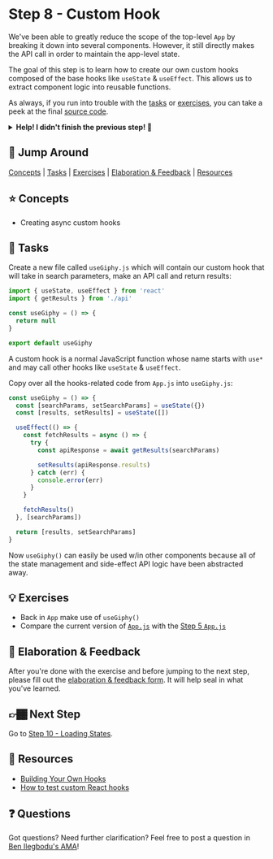 # Step 8 - Custom Hook

We've been able to greatly reduce the scope of the top-level `App` by breaking it down into several components. However, it still directly makes the API call in order to maintain the app-level state.

The goal of this step is to learn how to create our own custom hooks composed of the base hooks like `useState` & `useEffect`. This allows us to extract component logic into reusable functions.

As always, if you run into trouble with the [tasks](#tasks) or [exercises](#exercises), you can take a peek at the final [source code](./).

<details>
  <summary><b>Help! I didn't finish the previous step! 🚨</b></summary>

If you didn't successfully complete the previous step, you can jump right in by copying the step.

Complete the [setup instructions](../../README.md#setup) if you have not yet followed them.

Re-run the setup script, but use the previous step as a starting point:

```sh
npm run setup -- src/08-search-focus
```

This will also back up your `src/workshop` folder, saving your work.

Now restart the app:

```sh
npm start
```

After some initial compiling, a new browser window should open up at http://localhost:3000/, and you should be able to continue on with the tasks below.

</details>

## 🐇 Jump Around

[Concepts](#-concepts) | [Tasks](#-tasks) | [Exercises](#-exercises) | [Elaboration & Feedback](#-elaboration--feedback) | [Resources](#-resources)

## ⭐ Concepts

- Creating async custom hooks

## 📝 Tasks

Create a new file called `useGiphy.js` which will contain our custom hook that will take in search parameters, make an API call and return results:

```js
import { useState, useEffect } from 'react'
import { getResults } from './api'

const useGiphy = () => {
  return null
}

export default useGiphy
```

A custom hook is a normal JavaScript function whose name starts with `use*` and may call other hooks like `useState` & `useEffect`.

Copy over all the hooks-related code from `App.js` into `useGiphy.js`:

```js
const useGiphy = () => {
  const [searchParams, setSearchParams] = useState({})
  const [results, setResults] = useState([])

  useEffect(() => {
    const fetchResults = async () => {
      try {
        const apiResponse = await getResults(searchParams)

        setResults(apiResponse.results)
      } catch (err) {
        console.error(err)
      }
    }

    fetchResults()
  }, [searchParams])

  return [results, setSearchParams]
}
```

Now `useGiphy()` can easily be used w/in other components because all of the state management and side-effect API logic have been abstracted away.

## 💡 Exercises

- Back in `App` make use of `useGiphy()`
- Compare the current version of [`App.js`](./App.js) with the [Step 5 `App.js`](../05-form-submit/App.js)

## 🧠 Elaboration & Feedback

After you're done with the exercise and before jumping to the next step, please fill out the [elaboration & feedback form](https://docs.google.com/forms/d/e/1FAIpQLScRocWvtbrl4XmT5_NRiE8bSK3CMZil-ZQByBAt8lpsurcRmw/viewform?usp=pp_url&entry.1671251225=React+FUNdamentals+Workshop&entry.1984987236=Step+9+-+Custom+Hook). It will help seal in what you've learned.

## 👉🏾 Next Step

Go to [Step 10 - Loading States](../10-loading-states/).

## 📕 Resources

- [Building Your Own Hooks](https://reactjs.org/docs/hooks-custom.html)
- [How to test custom React hooks](https://kentcdodds.com/blog/how-to-test-custom-react-hooks)

## ❓ Questions

Got questions? Need further clarification? Feel free to post a question in [Ben Ilegbodu's AMA](http://www.benmvp.com/ama/)!
